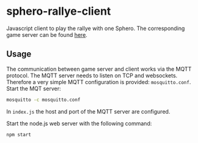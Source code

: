 # sphero-rallye-client
Javascript client to play the rallye with one Sphero. The corresponding game server can be found [here](https://github.com/iteratec/sphero-rallye-server).


## Usage

The communication between game server and client works via the MQTT protocol.
The MQTT server needs to listen on TCP and websockets. Therefore a very simple MQTT configuration is provided: `mosquitto.conf`.
Start the MQT server:
```bash
mosquitto -c mosquitto.conf
``` 

In `index.js` the host and port of the MQTT server are configured.

Start the node.js web server with the following command:
```bash
npm start
```